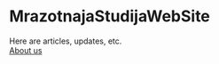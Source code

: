 # MrazotnajaStudijaWebSite
Here are articles, updates, etc.<br/>
<a href ="/articles/main.html">About us</a>
